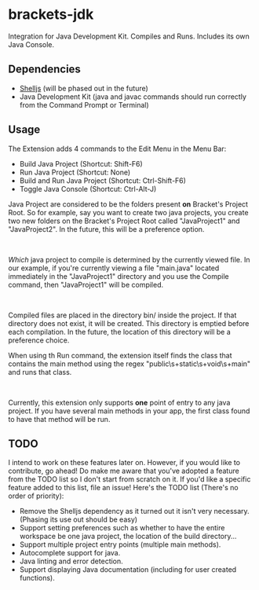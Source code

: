 # brackets-jdk

Integration for Java Development Kit. Compiles and Runs. Includes its own Java Console.

## Dependencies
<ul>
      <li>  <a href="https://github.com/shelljs/shelljs">Shelljs</a> (will be phased out in the future)             </li>
      <li>  Java Development Kit (java and javac commands should run correctly from the Command Prompt or Terminal) </li>
</ul>

## Usage
The Extension adds 4 commands to the Edit Menu in the Menu Bar:
<ul>
    <li>    Build Java Project (Shortcut: Shift-F6)                 </li>
    <li>    Run Java Project (Shortcut: None)                       </li>
    <li>    Build and Run Java Project (Shortcut: Ctrl-Shift-F6)    </li>
    <li>    Toggle Java Console (Shortcut: Ctrl-Alt-J)              </li>
</ul>

Java Project are considered to be the folders present <b>on</b> Bracket's Project Root.
So for example, say you want to create two java projects, you create two new folders on the Bracket's
Project Root called "JavaProject1" and "JavaProject2". In the future, this will be a preference option.

</br>

<i>Which</i> java project to compile is determined by the currently viewed file. In our example, if
you're currently viewing a file "main.java" located immediately in the "JavaProject1" directory
and you use the Compile command, then "JavaProject1" will be compiled.

</br>

Compiled files are placed in the directory bin/ inside the project. If that directory does not exist,
it will be created. This directory is emptied before each compilation. In the future, the location of this directory
will be a preference choice.

When using th Run command, the extension itself finds the class that contains the main method
using the regex "public\s+static\s+void\s+main" and runs that class.

</br>

Currently, this extension only supports <b>one</b> point of entry to any java project. If you have
several main methods in your app, the first class found to have that method will be run.

## TODO
I intend to work on these features later on. However, if you would like to contribute, go ahead!
Do make me aware that you've adopted a feature from the TODO list so I don't start from scratch on it.
If you'd like a specific feature added to this list, file an issue! Here's the TODO list
(There's no order of priority):
<ul>
    <li>
        Remove the Shelljs dependency as it turned out it isn't very necessary. (Phasing its use out should be easy)
    </li>
    <li>
        Support setting preferences such as whether to have the entire workspace be one java project,
        the location of the build directory...
    </li>
    <li>
        Support multiple project entry points (multiple main methods).
    </li>
    <li>
        Autocomplete support for java.
    </li>
    <li>
        Java linting and error detection.
    </li>
    <li>
        Support displaying Java documentation (including for user created functions).
    </li>
</ul>
